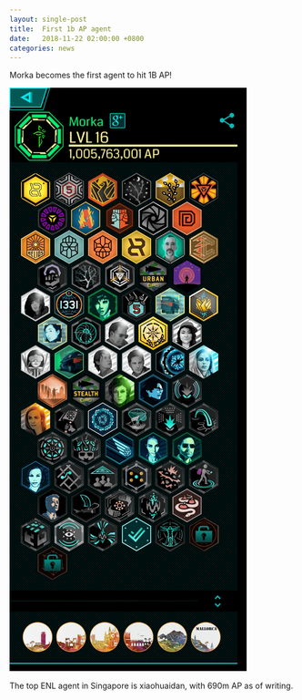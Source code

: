 ```yaml
---
layout: single-post
title:  First 1b AP agent
date:   2018-11-22 02:00:00 +0800
categories: news
---
```

Morka becomes the first agent to hit 1B AP!

<img src="/assets/images/news/morka1b.png">

The top ENL agent in Singapore is xiaohuaidan, with 690m AP as of writing.
